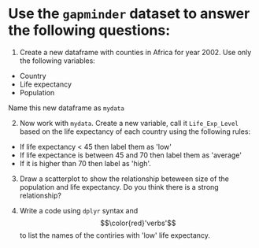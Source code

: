 # Use the  ``gapminder`` dataset to answer the following questions:

1. Create a new dataframe with counties in Africa for year 2002. Use only the following variables:
- Country
- Life expectancy
- Population

Name this new dataframe as ``mydata``

2. Now work with ``mydata``. Create a new variable, call it ``Life_Exp_Level`` based on the life expectancy of each country using the following rules:
- If life expectancy < 45 then label them as 'low'
- If life expectance is between 45 and 70 then label them as 'average'
- If it is higher than 70 then label as 'high'.

3. Draw a scatterplot to show the relationship beteween size of the population and life expectancy.  Do you think there is a strong relationship?

4. Write a code using ``dplyr`` syntax and $$\color{red}'verbs'$$ to list the names of the contiries with 'low' life expectancy.


